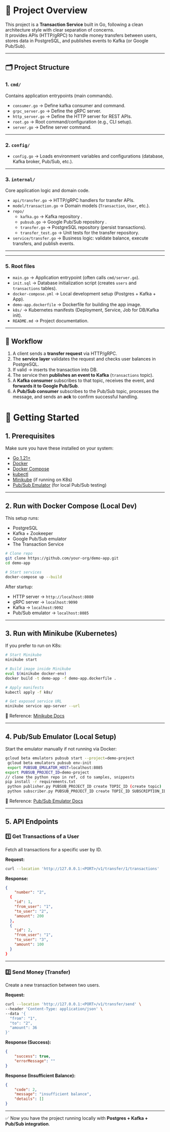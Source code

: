 # 📌 Project Overview

This project is a **Transaction Service** built in Go, following a clean architecture style with clear separation of concerns.  
It provides APIs (HTTP/gRPC) to handle money transfers between users, stores data in PostgreSQL, and publishes events to Kafka (or Google Pub/Sub).

---

## 🗂 Project Structure

### 1. `cmd/`
Contains application entrypoints (main commands).
- `consumer.go` → Define kafka consumer and command. 
- `grpc_server.go` → Define the gRPC server.  
- `http_server.go` → Define the HTTP server for REST APIs.  
- `root.go` → Root command/configuration (e.g., CLI setup).  
- `server.go` → Define server command. 


---

### 2. `config/`
- `config.go` → Loads environment variables and configurations (database, Kafka broker, Pub/Sub, etc.).  


---

### 3. `internal/`
Core application logic and domain code.  
- `api/transfer.go` → HTTP/gRPC handlers for transfer APIs.  
- `model/transaction.go` → Domain models (`Transaction`, `User`, etc.).  
- `repo/`  
  - `kafka.go` → Kafka repository .  
  - `pubsub.go` → Google Pub/Sub repository .  
  - `transfer.go` → PostgreSQL repository (persist transactions).  
  - `transfer_test.go` → Unit tests for the transfer repository.  
- `service/transfer.go` → Business logic: validate balance, execute transfers, and publish events.  


---


---

### 5. Root files
- `main.go` → Application entrypoint (often calls `cmd/server.go`).  
- `init.sql` → Database initialization script (creates `users` and `transactions` tables).  
- `docker-compose.yml` → Local development setup (Postgres + Kafka + App).  
- `demo-app.dockerfile` → Dockerfile for building the app image.  
- `k8s/` → Kubernetes manifests (Deployment, Service, Job for DB/Kafka init).  
- `README.md` → Project documentation.  

---

## 🔄 Workflow

1. A client sends a **transfer request** via HTTP/gRPC.  
2. The **service layer** validates the request and checks user balances in PostgreSQL.  
3. If valid → inserts the transaction into DB.  
4. The service then **publishes an event to Kafka** (`transactions` topic).  
5. A **Kafka consumer** subscribes to that topic, receives the event, and **forwards it to Google Pub/Sub**.  
6. A **Pub/Sub consumer** subscribes to the Pub/Sub topic, processes the message, and sends an **ack** to confirm successful handling.  



# 🚀 Getting Started

## 1. Prerequisites

Make sure you have these installed on your system:

* [Go 1.21+](https://go.dev/dl/)
* [Docker](https://docs.docker.com/get-docker/)
* [Docker Compose](https://docs.docker.com/compose/install/)
* [kubectl](https://kubernetes.io/docs/tasks/tools/)
* [Minikube](https://minikube.sigs.k8s.io/docs/start/) (if running on K8s)
* [Pub/Sub Emulator](https://cloud.google.com/pubsub/docs/emulator) (for local Pub/Sub testing)

---

## 2. Run with Docker Compose (Local Dev)

This setup runs:

* PostgreSQL
* Kafka + Zookeeper
* Google Pub/Sub emulator
* The Transaction Service

```bash
# Clone repo
git clone https://github.com/your-org/demo-app.git
cd demo-app

# Start services
docker-compose up --build
```

After startup:

* HTTP server → `http://localhost:8080`
* gRPC server → `localhost:9090`
* Kafka → `localhost:9092`
* Pub/Sub emulator → `localhost:8085`

---

## 3. Run with Minikube (Kubernetes)

If you prefer to run on K8s:

```bash
# Start Minikube
minikube start

# Build image inside Minikube
eval $(minikube docker-env)
docker build -t demo-app -f demo-app.dockerfile .

# Apply manifests
kubectl apply -f k8s/

# Get exposed service URL
minikube service app-server --url
```

📌 Reference: [Minikube Docs](https://minikube.sigs.k8s.io/docs/start/)

---

## 4. Pub/Sub Emulator (Local Setup)

Start the emulator manually if not running via Docker:

```bash
gcloud beta emulators pubsub start --project=demo-project    
 gcloud beta emulators pubsub env-init
 export PUBSUB_EMULATOR_HOST=localhost:8085
export PUBSUB_PROJECT_ID=demo-project
// clone the python repo in ref, cd to samples, snippests
pip install -r requirements.txt
 python publisher.py PUBSUB_PROJECT_ID create TOPIC_ID (create topic)
 python subscriber.py PUBSUB_PROJECT_ID create TOPIC_ID SUBSCRIPTION_ID (create pull sub)
```


📌 Reference: [Pub/Sub Emulator Docs](https://cloud.google.com/pubsub/docs/emulator)

---

## 5. API Endpoints

### 1️⃣ Get Transactions of a User

Fetch all transactions for a specific user by ID.

**Request:**

```bash
curl --location 'http://127.0.0.1:<PORT>/v1/transfer/1/transactions'
```

**Response:**

```json
{
    "number": "2",
  {
    "id": 1,
    "from_user": "1",
    "to_user": "2",
    "amount": 200
  },
  {
    "id": 2,
    "from_user": "1",
    "to_user": "3",
    "amount": 100
  }
}
```

---

### 2️⃣ Send Money (Transfer)

Create a new transaction between two users.

**Request:**

```bash
curl --location 'http://127.0.0.1:<PORT>/v1/transfer/send' \
--header 'Content-Type: application/json' \
--data '{
  "from": "1",
  "to": "2",
  "amount": 36
}'
```

**Response (Success):**

```json
{
    "success": true,
    "errorMessage": ""
}
```

**Response (Insufficient Balance):**

```json
{
    "code": 2,
    "message": "insufficient balance",
    "details": []
}
```

---


✅ Now you have the project running locally with **Postgres + Kafka + Pub/Sub integration**.
